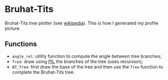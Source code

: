 # Bruhat-Tits
Bruhat-Tits tree plotter (see [wikipedia](https://en.wikipedia.org/wiki/Building_(mathematics))). This is how I generated my profile picture.

## Functions

* `angle_rel`: utility function to compute the angle between tree branches;
* `Tree`: draw using [PIL](https://pillow.readthedocs.io/en/stable/) the branches of the tree (uses recursion);
* `BT_Tree`: first draw the base of the tree and then use the `Tree` function to complete the Bruhat-Tits tree.
